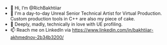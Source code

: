 - 👋 Hi, I’m @RichBakhtiiar
- 👀 I'm a day-to-day Unreal Senior Technical Artist for Virtual Production. Custom production tools in C++ are also my piece of cake.
- 🌱 Deeply, madly, technically in love with UE profiling.
- 📫 Reach me on LinkedIn via https://www.linkedin.com/in/bakhtiiar-akhmednov-2b34b3200/
